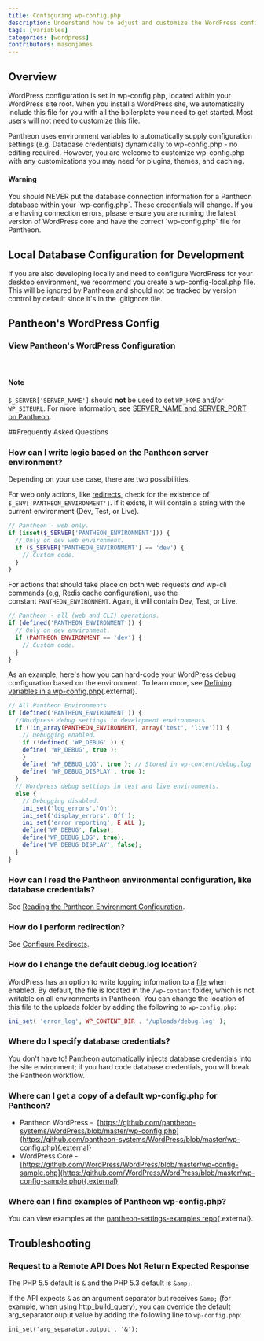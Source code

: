 ```yaml
---
title: Configuring wp-config.php
description: Understand how to adjust and customize the WordPress configuration file for your Pantheon WordPress site.
tags: [variables]
categories: [wordpress]
contributors: masonjames
---
```

## Overview

WordPress configuration is set in wp-config.php, located within your WordPress site root. When you install a WordPress site, we automatically include this file for you with all the boilerplate you need to get started. Most users will not need to customize this file.

Pantheon uses environment variables to automatically supply configuration settings (e.g. Database credentials) dynamically to wp-config.php - no editing required. However, you are welcome to customize wp-config.php with any customizations you may need for plugins, themes, and caching.

<div class="alert alert-danger" role="alert"><h4 class="info">Warning</h4>
<p markdown="1">You should NEVER put the database connection information for a Pantheon database within your `wp-config.php`. These credentials will change. If you are having connection errors, please ensure you are running the latest version of WordPress core and have the correct `wp-config.php` file for Pantheon.</p>
</div>

## Local Database Configuration for Development

If you are also developing locally and need to configure WordPress for your desktop environment, we recommend you create a wp-config-local.php file. This will be ignored by Pantheon and should not be tracked by version control by default since it's in the .gitignore file.

## Pantheon's WordPress Config

<div class="panel panel-drop panel-guide" id="accordion">
<div class="panel-heading panel-drop-heading">
<a class="accordion-toggle panel-drop-title collapsed" data-toggle="collapse" data-parent="#accordion" data-proofer-ignore data-target="#unique-anchor">
<h3 class="info panel-title panel-drop-title" style="cursor:pointer;"><span style="line-height:.9" class="glyphicons glyphicons-wrench"></span>View Pantheon's WordPress Configuration</h3>
</a>
</div>
<div id="unique-anchor" class="collapse" markdown="1" style="padding:10px;">

<script src="//gist-it.appspot.com/https://github.com/pantheon-systems/wordpress/blob/master/wp-config.php?footer=minimal"></script>
</div>
</div>

<div class="alert alert-info" role="alert">
<h4 class="info">Note</h4><p><code>$_SERVER['SERVER_NAME']</code> should <strong>not</strong> be used to set <code>WP_HOME</code> and/or <code>WP_SITEURL</code>. For more information, see <a href="/docs/server_name-and-server_port/">SERVER_NAME and SERVER_PORT on Pantheon</a>.</p></div>



##Frequently Asked Questions

### How can I write logic based on the Pantheon server environment?

Depending on your use case, there are two possibilities.

For web only actions, like [redirects](/docs/domains/#primary-domain), check for the existence of `$_ENV['PANTHEON_ENVIRONMENT']`. If it exists, it will contain a string with the current environment (Dev, Test, or Live).

```php
// Pantheon - web only.
if (isset($_SERVER['PANTHEON_ENVIRONMENT'])) {
  // Only on dev web environment.
  if ($_SERVER['PANTHEON_ENVIRONMENT'] == 'dev') {
    // Custom code.
  }
}
```

For actions that should take place on both web requests _and_ wp-cli commands (e,g, Redis cache configuration), use the constant `PANTHEON_ENVIRONMENT`. Again, it will contain Dev, Test, or Live.

```php
// Pantheon - all (web and CLI) operations.
if (defined('PANTHEON_ENVIRONMENT')) {
  // Only on dev environment.
  if (PANTHEON_ENVIRONMENT == 'dev') {
    // Custom code.
  }
}
```

As an example, here's how you can hard-code your WordPress debug configuration based on the environment. To learn more, see [Defining variables in a wp-config.php](https://codex.wordpress.org/Editing_wp-config.php){.external}.

```php
// All Pantheon Environments.
if (defined('PANTHEON_ENVIRONMENT')) {
  //Wordpress debug settings in development environments.
  if (!in_array(PANTHEON_ENVIRONMENT, array('test', 'live'))) {
    // Debugging enabled.
    if (!defined( 'WP_DEBUG' )) {
    define( 'WP_DEBUG', true );
    }
    define( 'WP_DEBUG_LOG', true ); // Stored in wp-content/debug.log
    define( 'WP_DEBUG_DISPLAY', true );
  }
  // Wordpress debug settings in test and live environments.
  else {
    // Debugging disabled.
    ini_set('log_errors','On');
    ini_set('display_errors','Off');
    ini_set('error_reporting', E_ALL );
    define('WP_DEBUG', false);
    define('WP_DEBUG_LOG', true);
    define('WP_DEBUG_DISPLAY', false);
  }
}
```

### How can I read the Pantheon environmental configuration, like database credentials?

See [Reading the Pantheon Environment Configuration](/docs/read-environment-config/).

### How do I perform redirection?

See [Configure Redirects](/docs/redirects/).

### How do I change the default debug.log location?

WordPress has an option to write logging information to a <a href="/docs/logs/#how-do-i-enable-error-logging-for-wordpress" data-proofer-ignore>file</a> when enabled. By default, the file is located in the `/wp-content` folder, which is not writable on all environments in Pantheon. You can change the location of this file to the uploads folder by adding the following to `wp-config.php`:

```php
ini_set( 'error_log', WP_CONTENT_DIR . '/uploads/debug.log' );
```

### Where do I specify database credentials?

You don't have to! Pantheon automatically injects database credentials into the site environment; if you hard code database credentials, you will break the Pantheon workflow.

### Where can I get a copy of a default wp-config.php for Pantheon?

- Pantheon WordPress -  [https://github.com/pantheon-systems/WordPress/blob/master/wp-config.php](https://github.com/pantheon-systems/WordPress/blob/master/wp-config.php){.external}
- WordPress Core -   [https://github.com/WordPress/WordPress/blob/master/wp-config-sample.php](https://github.com/WordPress/WordPress/blob/master/wp-config-sample.php){.external}

### Where can I find examples of Pantheon wp-config.php?
You can view examples at the [pantheon-settings-examples repo](https://github.com/pantheon-systems/pantheon-settings-examples/tree/master/wordpress){.external}.

## Troubleshooting
### Request to a Remote API Does Not Return Expected Response

The PHP 5.5 default is `&` and the PHP 5.3 default is `&amp;`.

If the API expects `&` as an argument separator but receives `&amp;` (for example, when using http_build_query), you can override the default arg_separator.ouput value by adding the following line to `wp-config.php`:

```ini_set('arg_separator.output', '&');```
